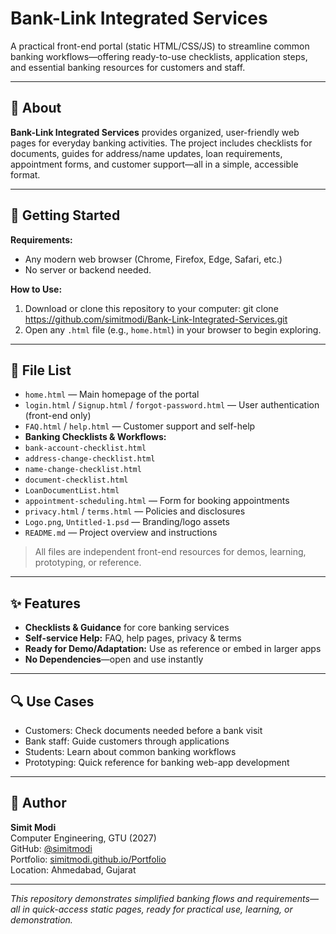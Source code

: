# Bank-Link Integrated Services

A practical front-end portal (static HTML/CSS/JS) to streamline common banking workflows—offering ready-to-use checklists, application steps, and essential banking resources for customers and staff.

---

## 🏦 About

**Bank-Link Integrated Services** provides organized, user-friendly web pages for everyday banking activities. The project includes checklists for documents, guides for address/name updates, loan requirements, appointment forms, and customer support—all in a simple, accessible format.

---

## 🚀 Getting Started

**Requirements:**
- Any modern web browser (Chrome, Firefox, Edge, Safari, etc.)
- No server or backend needed.

**How to Use:**
1. Download or clone this repository to your computer:
git clone https://github.com/simitmodi/Bank-Link-Integrated-Services.git
2. Open any `.html` file (e.g., `home.html`) in your browser to begin exploring.

---

## 📂 File List

- `home.html` — Main homepage of the portal
- `login.html` / `Signup.html` / `forgot-password.html` — User authentication (front-end only)
- `FAQ.html` / `help.html` — Customer support and self-help
- **Banking Checklists & Workflows:**
- `bank-account-checklist.html`
- `address-change-checklist.html`
- `name-change-checklist.html`
- `document-checklist.html`
- `LoanDocumentList.html`
- `appointment-scheduling.html` — Form for booking appointments
- `privacy.html` / `terms.html` — Policies and disclosures
- `Logo.png`, `Untitled-1.psd` — Branding/logo assets
- `README.md` — Project overview and instructions

> All files are independent front-end resources for demos, learning, prototyping, or reference.

---

## ✨ Features

- **Checklists & Guidance** for core banking services
- **Self-service Help:** FAQ, help pages, privacy & terms
- **Ready for Demo/Adaptation:** Use as reference or embed in larger apps
- **No Dependencies**—open and use instantly

---

## 🔍 Use Cases

- Customers: Check documents needed before a bank visit
- Bank staff: Guide customers through applications
- Students: Learn about common banking workflows
- Prototyping: Quick reference for banking web-app development

---

## 👤 Author

**Simit Modi**  
Computer Engineering, GTU (2027)  
GitHub: [@simitmodi](https://github.com/simitmodi)  
Portfolio: [simitmodi.github.io/Portfolio](https://simitmodi.github.io/Portfolio)  
Location: Ahmedabad, Gujarat

---

*This repository demonstrates simplified banking flows and requirements—all in quick-access static pages, ready for practical use, learning, or demonstration.*
